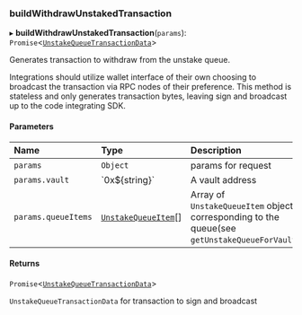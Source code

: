 ### buildWithdrawUnstakedTransaction

▸ **buildWithdrawUnstakedTransaction**(`params`): `Promise`\<[`UnstakeQueueTransactionData`](../interfaces/UnstakeQueueTransactionData.md)\>

Generates transaction to withdraw from the unstake queue.

Integrations should utilize wallet interface of their own choosing to
broadcast the transaction via RPC nodes of their preference. This method
is stateless and only generates transaction bytes, leaving sign and broadcast
up to the code integrating SDK.

#### Parameters

| Name                | Type                                                      | Description                                                                                   |
| :------------------ | :-------------------------------------------------------- | :-------------------------------------------------------------------------------------------- |
| `params`            | `Object`                                                  | params for request                                                                            |
| `params.vault`      | \`0x$\{string}\`                                          | A vault address                                                                               |
| `params.queueItems` | [`UnstakeQueueItem`](../interfaces/UnstakeQueueItem.md)[] | Array of `UnstakeQueueItem` objects corresponding to the queue(see `getUnstakeQueueForVault`) |

#### Returns

`Promise`\<[`UnstakeQueueTransactionData`](../interfaces/UnstakeQueueTransactionData.md)\>

`UnstakeQueueTransactionData` for transaction to sign and broadcast
